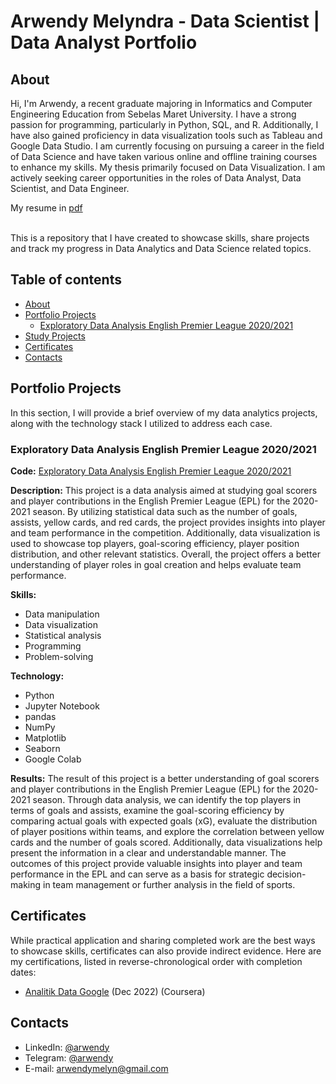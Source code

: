 # Arwendy Melyndra - Data Scientist | Data Analyst Portfolio

## About

Hi, I'm Arwendy, a recent graduate majoring in Informatics and Computer Engineering Education from Sebelas Maret University. I have a strong passion for programming, particularly in Python, SQL, and R. Additionally, I have also gained proficiency in data visualization tools such as Tableau and Google Data Studio. I am currently focusing on pursuing a career in the field of Data Science and have taken various online and offline training courses to enhance my skills. My thesis primarily focused on Data Visualization. I am actively seeking career opportunities in the roles of Data Analyst, Data Scientist, and Data Engineer.

My resume in [pdf](https://github.com/arwendy123/data_scientist_portfolio/blob/main/Arwendy_Melyndra_Data_Scientist_Resume.pdf)

<br>
This is a repository that I have created to showcase skills, share projects and track my progress in Data Analytics and Data Science related topics.
<br>


## Table of contents
- [About](#about)
- [Portfolio Projects](#portfolio-projects)
  + [Exploratory Data Analysis English Premier League 2020/2021](#exploratory-data-analysis-english-premier-league-20202021)
- [Study Projects](#study-projects)
- [Certificates](#certificates)
- [Contacts](#contacts)

## Portfolio Projects
In this section, I will provide a brief overview of my data analytics projects, along with the technology stack I utilized to address each case.

### Exploratory Data Analysis English Premier League 2020/2021
**Code:**
[Exploratory Data Analysis English Premier League 2020/2021](https://github.com/arwendy123/EDA_EPL_Player_2020-2021/blob/60983f000d72de71ff48e38c2610feebe47655ec/EDA_EPL_Player_2021_2022.ipynb)

**Description:**
This project is a data analysis aimed at studying goal scorers and player contributions in the English Premier League (EPL) for the 2020-2021 season. By utilizing statistical data such as the number of goals, assists, yellow cards, and red cards, the project provides insights into player and team performance in the competition. Additionally, data visualization is used to showcase top players, goal-scoring efficiency, player position distribution, and other relevant statistics. Overall, the project offers a better understanding of player roles in goal creation and helps evaluate team performance.

**Skills:** 
- Data manipulation
- Data visualization
- Statistical analysis
- Programming
- Problem-solving

**Technology:**
- Python
- Jupyter Notebook
- pandas
- NumPy
- Matplotlib
- Seaborn
- Google Colab

**Results:**
The result of this project is a better understanding of goal scorers and player contributions in the English Premier League (EPL) for the 2020-2021 season. Through data analysis, we can identify the top players in terms of goals and assists, examine the goal-scoring efficiency by comparing actual goals with expected goals (xG), evaluate the distribution of player positions within teams, and explore the correlation between yellow cards and the number of goals scored. Additionally, data visualizations help present the information in a clear and understandable manner. The outcomes of this project provide valuable insights into player and team performance in the EPL and can serve as a basis for strategic decision-making in team management or further analysis in the field of sports.

## Certificates
While practical application and sharing completed work are the best ways to showcase skills, certificates can also provide indirect evidence. Here are my certifications, listed in reverse-chronological order with completion dates:
- [Analitik Data Google](https://www.coursera.org/account/accomplishments/professional-cert/7D73GJCRBWTS) (Dec 2022) (Coursera)

## Contacts
- LinkedIn: [@arwendy](https://www.linkedin.com/in/arwendy-melyndra-970640200/)
- Telegram: [@arwendy](https://t.me/arwendy)
- E-mail: arwendymelyn@gmail.com
